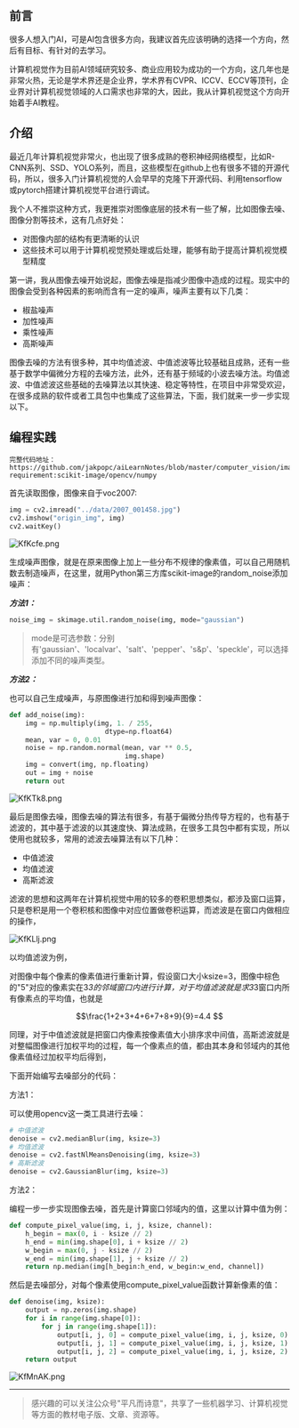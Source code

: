 ## **前言**

很多人想入门AI，可是AI包含很多方向，我建议首先应该明确的选择一个方向，然后有目标、有针对的去学习。

计算机视觉作为目前AI领域研究较多、商业应用较为成功的一个方向，这几年也是非常火热，无论是学术界还是企业界，学术界有CVPR、ICCV、ECCV等顶刊，企业界对计算机视觉领域的人口需求也非常的大，因此，我从计算机视觉这个方向开始着手AI教程。

## **介绍**

最近几年计算机视觉非常火，也出现了很多成熟的卷积神经网络模型，比如R-CNN系列、SSD、YOLO系列，而且，这些模型在github上也有很多不错的开源代码，所以，很多入门计算机视觉的人会早早的克隆下开源代码、利用tensorflow或pytorch搭建计算机视觉平台进行调试。

我个人不推崇这种方式，我更推崇对图像底层的技术有一些了解，比如图像去噪、图像分割等技术，这有几点好处：

- 对图像内部的结构有更清晰的认识
- 这些技术可以用于计算机视觉预处理或后处理，能够有助于提高计算机视觉模型精度

第一讲，我从图像去噪开始说起，图像去噪是指减少图像中造成的过程。现实中的图像会受到各种因素的影响而含有一定的噪声，噪声主要有以下几类：

- 椒盐噪声
- 加性噪声
- 乘性噪声
- 高斯噪声

图像去噪的方法有很多种，其中均值滤波、中值滤波等比较基础且成熟，还有一些基于数学中偏微分方程的去噪方法，此外，还有基于频域的小波去噪方法。均值滤波、中值滤波这些基础的去噪算法以其快速、稳定等特性，在项目中非常受欢迎，在很多成熟的软件或者工具包中也集成了这些算法，下面，我们就来一步一步实现以下。

## **编程实践**

```shell
完整代码地址：
https://github.com/jakpopc/aiLearnNotes/blob/master/computer_vision/image_denoising.py
requirement:scikit-image/opencv/numpy
```

首先读取图像，图像来自于voc2007:

```python
img = cv2.imread("../data/2007_001458.jpg")
cv2.imshow("origin_img", img)
cv2.waitKey()
```

![KfKcfe.png](https://s2.ax1x.com/2019/10/29/KfKcfe.png)

生成噪声图像，就是在原来图像上加上一些分布不规律的像素值，可以自己用随机数去制造噪声，在这里，就用Python第三方库scikit-image的random_noise添加噪声：

***方法1：***

```python
noise_img = skimage.util.random_noise(img, mode="gaussian")
```

> mode是可选参数：分别有'gaussian'、'localvar'、'salt'、'pepper'、's&p'、'speckle'，可以选择添加不同的噪声类型。

***方法2：***

也可以自己生成噪声，与原图像进行加和得到噪声图像：

```python
def add_noise(img):
    img = np.multiply(img, 1. / 255,
                        dtype=np.float64)
    mean, var = 0, 0.01
    noise = np.random.normal(mean, var ** 0.5,
                             img.shape)
    img = convert(img, np.floating)
    out = img + noise
    return out
```

![KfKTk8.png](https://s2.ax1x.com/2019/10/29/KfKTk8.png)

最后是图像去噪，图像去噪的算法有很多，有基于偏微分热传导方程的，也有基于滤波的，其中基于滤波的以其速度快、算法成熟，在很多工具包中都有实现，所以使用也就较多，常用的滤波去噪算法有以下几种：

- 中值滤波
- 均值滤波
- 高斯滤波

滤波的思想和这两年在计算机视觉中用的较多的卷积思想类似，都涉及窗口运算，只是卷积是用一个卷积核和图像中对应位置做卷积运算，而滤波是在窗口内做相应的操作，

![KfKLlj.png](https://s2.ax1x.com/2019/10/29/KfKLlj.png)

以均值滤波为例，

对图像中每个像素的像素值进行重新计算，假设窗口大小ksize=3，图像中棕色的"5"对应的像素实在3*3的邻域窗口内进行计算，对于均值滤波就是求3*3窗口内所有像素点的平均值，也就是

$$\frac{1+2+3+4+6+7+8+9}{9}=4.4 $$

同理，对于中值滤波就是把窗口内像素按像素值大小排序求中间值，高斯滤波就是对整幅图像进行加权平均的过程，每一个像素点的值，都由其本身和邻域内的其他像素值经过加权平均后得到，

下面开始编写去噪部分的代码：

方法1：

可以使用opencv这一类工具进行去噪：

```python
# 中值滤波
denoise = cv2.medianBlur(img, ksize=3)
# 均值滤波
denoise = cv2.fastNlMeansDenoising(img, ksize=3)
# 高斯滤波
denoise = cv2.GaussianBlur(img, ksize=3)
```

方法2：

编程一步一步实现图像去噪，首先是计算窗口邻域内的值，这里以计算中值为例：

```python
def compute_pixel_value(img, i, j, ksize, channel):
    h_begin = max(0, i - ksize // 2)
    h_end = min(img.shape[0], i + ksize // 2)
    w_begin = max(0, j - ksize // 2)
    w_end = min(img.shape[1], j + ksize // 2)
    return np.median(img[h_begin:h_end, w_begin:w_end, channel])
```

然后是去噪部分，对每个像素使用compute_pixel_value函数计算新像素的值：

```python
def denoise(img, ksize):
    output = np.zeros(img.shape)
    for i in range(img.shape[0]):
        for j in range(img.shape[1]):
            output[i, j, 0] = compute_pixel_value(img, i, j, ksize, 0)
            output[i, j, 1] = compute_pixel_value(img, i, j, ksize, 1)
            output[i, j, 2] = compute_pixel_value(img, i, j, ksize, 2)
    return output
```

![KfMnAK.png](https://s2.ax1x.com/2019/10/29/KfMnAK.png)

------

> 感兴趣的可以关注公众号"平凡而诗意"，共享了一些机器学习、计算机视觉等方面的教材电子版、文章、资源等。